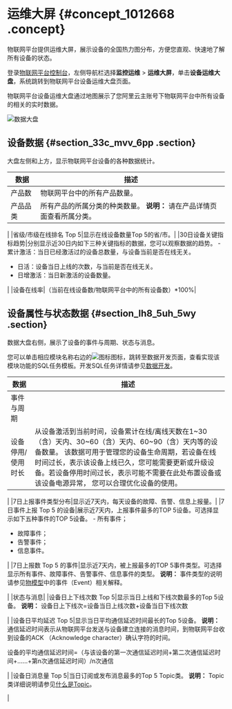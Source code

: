 # 运维大屏 {#concept_1012668 .concept}

物联网平台提供运维大屏，展示设备的全国热力图分布，方便您直观、快速地了解所有设备的状态。

登录[物联网平台控制台](http://iot.console.aliyun.com/)，左侧导航栏选择**监控运维** \> **运维大屏**，单击**设备运维大盘**，系统跳转到物联网平台设备运维大盘页面。

物联网平台设备运维大盘通过地图展示了您阿里云主账号下物联网平台中所有设备的相关的实时数据。

![数据大盘](http://static-aliyun-doc.oss-cn-hangzhou.aliyuncs.com/assets/img/817041/156681426950950_zh-CN.png)

## 设备数据 {#section_33c_mvv_6pp .section}

大盘左侧和上方，显示物联网平台设备的各种数据统计。

|数据|描述|
|--|--|
|产品数|物联网平台中的所有产品数量。|
|产品品类|所有产品的所属分类的种类数量。 **说明：** 请在产品详情页面查看所属分类。

 |
|省级/市级在线排名 Top 5|显示在线设备数量Top 5的省/市。|
|30日设备关键指标趋势|分别显示近30日内如下三种关键指标的数据，您可以观察数据的趋势。 -   累计激活：当日已经激活过的设备总数量，与设备当前是否在线无关。
-   日活：设备当日上线的次数，与当前是否在线无关。
-   日增激活：当日新激活的设备数量。

 |
|设备在线率|（当前在线设备数/物联网平台中的所有设备数）\*100%|

## 设备属性与状态数据 {#section_lh8_5uh_5wy .section}

数据大盘右侧，展示了设备的事件与周期、状态与消息。

您可以单击相应模块名称右边的![图标](http://static-aliyun-doc.oss-cn-hangzhou.aliyuncs.com/assets/img/817041/156681426957138_zh-CN.png)图标，跳转至数据开发页面，查看实现该模块功能的SQL任务模板。开发SQL任务详情请参见[数据开发](../../../../cn.zh-CN/数据开发/数据开发/开发任务.md#)。

|数据|描述|
|--|--|
|事件与周期|
|设备停用/使用时长|从设备激活到当前时间，设备累计在线/离线天数在1~30（含）天内、30~60（含）天内、60~90（含）天内等的设备数量。 该数据可用于管理您的设备生命周期，若设备在线时间过长，表示该设备上线已久，您可能需要更新或升级设备。若设备停用时间过长，表示可能不需要在此处布置设备或该设备电源异常， 您可以合理优化设备的使用。

 |
|7日上报事件类型分布|显示近7天内，每天设备的故障、告警、信息上报量。|
|7日事件上报 Top 5 的设备|展示近7天内，上报事件最多的TOP 5设备。可选择显示如下五种事件的TOP 5设备。 -   所有事件；
-   故障事件；
-   告警事件；
-   信息事件。

 |
|7日上报数 Top 5 的事件|显示近7天内，被上报最多的TOP 5事件类型。可选择显示所有事件、故障事件、告警事件、信息事件的类型。 **说明：** 事件类型的说明请参见[物模型](cn.zh-CN/用户指南/产品与设备/物模型/什么是物模型.md#)中的事件（Event）相关解释。

 |
|状态与消息|
|设备日上下线次数 Top 5|显示当日上线和下线次数最多的Top 5设备。 **说明：** 设备日上下线次=设备当日上线次数+设备当日下线次数

 |
|设备日平均延迟 Top 5|显示当日平均通信延迟时间最长的Top 5设备。 **说明：** 通信延迟时间表示从物联网平台发送与设备建立连接的消息时间，到物联网平台收到设备的ACK （Acknowledge character）确认字符的时间。

设备的平均通信延迟时间=（与该设备的第一次通信延迟时间+第二次通信延迟时间+……+第n次通信延迟时间）/n次通信

 |
|设备日消息量 Top 5|当日订阅或发布消息最多的Top 5 Topic类。 **说明：** Topic类详细说明请参见[什么是Topic](cn.zh-CN/用户指南/产品与设备/Topic/什么是Topic.md#)。

 |

